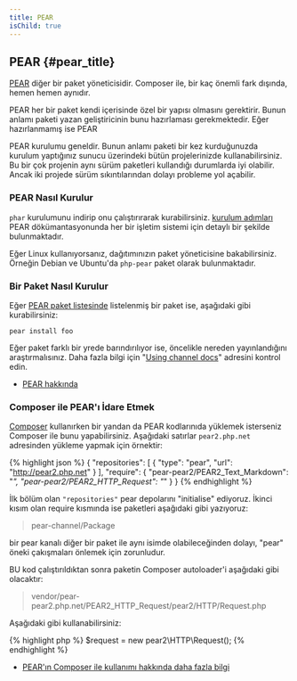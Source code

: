 ```yaml
---
title: PEAR
isChild: true
---
```


## PEAR {#pear_title}

[PEAR][1] diğer bir paket yöneticisidir. Composer ile, bir kaç önemli fark dışında, hemen hemen aynıdır.

PEAR her bir paket kendi içerisinde özel bir yapısı olmasını gerektirir. Bunun anlamı paketi yazan 
geliştiricinin bunu hazırlaması gerekmektedir. Eğer hazırlanmamış ise PEAR 

PEAR kurulumu geneldir. Bunun anlamı paketi bir kez kurduğunuzda kurulum yaptığınız sunucu üzerindeki 
bütün projelerinizde kullanabilirsiniz. Bu bir çok projenin aynı sürüm paketleri kullandığı durumlarda iyi 
olabilir. Ancak iki projede sürüm sıkıntılarından dolayı probleme yol açabilir. 

### PEAR Nasıl Kurulur

`phar` kurulumunu indirip onu çalıştırırarak kurabilirsiniz. [kurulum adımları][2] PEAR dökümantasyonunda 
her bir işletim sistemi için detaylı bir şekilde bulunmaktadır.

Eğer Linux kullanıyorsanız, dağıtımınızın paket yöneticisine bakabilirsiniz. Örneğin Debian ve Ubuntu'da 
``php-pear`` paket olarak bulunmaktadır.

### Bir Paket Nasıl Kurulur

Eğer [PEAR paket listesinde][3] listelenmiş bir paket ise, aşağıdaki gibi kurabilirsiniz:

    pear install foo
    
Eğer paket farklı bir yrede barındırılıyor ise, öncelikle nereden yayınlandığını araştırmalısınız. Daha fazla 
bilgi için "[Using channel docs][4]" adresini kontrol edin.

* [PEAR hakkında][1]

### Composer ile PEAR'ı İdare Etmek

[Composer][5] kullanırken bir yandan da PEAR kodlarınıda yüklemek isterseniz Composer ile bunu yapabilirsiniz. Aşağıdaki satırlar `pear2.php.net` adresinden yükleme yapmak için örnektir:

{% highlight json %}
{
    "repositories": [
        {
            "type": "pear",
            "url": "http://pear2.php.net"
        }
    ],
    "require": {
        "pear-pear2/PEAR2_Text_Markdown": "*",
        "pear-pear2/PEAR2_HTTP_Request": "*"
    }
}
{% endhighlight %}

İlk bölüm olan `"repositories"` pear depolarını "initialise" ediyoruz. İkinci kısım olan require kısmında ise paketleri aşağıdaki gibi yazıyoruz:

> pear-channel/Package

bir pear kanalı diğer bir paket ile aynı isimde olabileceğinden dolayı, "pear" öneki çakışmaları önlemek için zorunludur.

BU kod çalıştırıldıktan sonra paketin Composer autoloader'i aşağıdaki gibi olacaktır:

> vendor/pear-pear2.php.net/PEAR2_HTTP_Request/pear2/HTTP/Request.php

Aşağıdaki gibi kullanabilirsiniz:

{% highlight php %}
$request = new pear2\HTTP\Request();
{% endhighlight %}

* [PEAR'ın Composer ile kullanımı hakkında daha fazla bilgi][6]



[1]: http://pear.php.net/
[2]: http://pear.php.net/manual/tr/installation.getting.php
[3]: http://pear.php.net/packages.php
[4]: http://pear.php.net/manual/tr/guide.users.commandline.channels.php
[5]: /#composer_and_packagist
[6]: http://getcomposer.org/doc/05-repositories.md#pear
